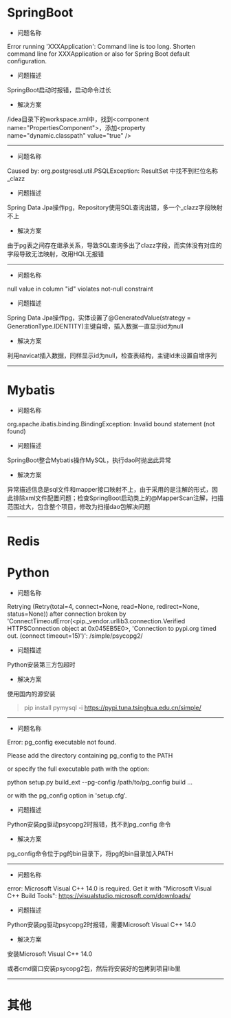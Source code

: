 # SpringBoot

- 问题名称

Error running 'XXXApplication': Command line is too long. Shorten command line for XXXApplication or also for Spring Boot default configuration.

- 问题描述

SpringBoot启动时报错，启动命令过长

- 解决方案

/idea目录下的workspace.xml中，找到\<component name="PropertiesComponent">，添加\<property name="dynamic.classpath" value="true" />

****


- 问题名称

Caused by: org.postgresql.util.PSQLException: ResultSet 中找不到栏位名称 _clazz

- 问题描述

Spring Data Jpa操作pg，Repository使用SQL查询出错，多一个_clazz字段映射不上

- 解决方案

由于pg表之间存在继承关系，导致SQL查询多出了clazz字段，而实体没有对应的字段导致无法映射，改用HQL无报错

****

- 问题名称

null value in column "id" violates not-null constraint

- 问题描述

Spring Data Jpa操作pg，实体设置了@GeneratedValue(strategy = GenerationType.IDENTITY)主键自增，插入数据一直显示id为null

- 解决方案

利用navicat插入数据，同样显示id为null，检查表结构，主键Id未设置自增序列

****







# Mybatis

- 问题名称

org.apache.ibatis.binding.BindingException: Invalid bound statement (not found)

- 问题描述

SpringBoot整合Mybatis操作MySQL，执行dao时抛出此异常

- 解决方案

异常描述信息是sql文件和mapper接口映射不上，由于采用的是注解的形式，因此排除xml文件配置问题；检查SpringBoot启动类上的@MapperScan注解，扫描范围过大，包含整个项目，修改为扫描dao包解决问题







****

# Redis






# Python

- 问题名称

Retrying (Retry(total=4, connect=None, read=None, redirect=None, status=None)) after connection broken by 'ConnectTimeoutError(<pip._vendor.urllib3.connection.Verified
HTTPSConnection object at 0x045EB5E0>, 'Connection to pypi.org timed out. (connect timeout=15)')': /simple/psycopg2/

- 问题描述

Python安装第三方包超时

- 解决方案

使用国内的源安装

> pip install pymysql -i https://pypi.tuna.tsinghua.edu.cn/simple/

****

- 问题名称

Error: pg_config executable not found.

Please add the directory containing pg_config to the PATH

or specify the full executable path with the option:

python setup.py build_ext --pg-config /path/to/pg_config build ...

or with the pg_config option in 'setup.cfg'.

- 问题描述

Python安装pg驱动psycopg2时报错，找不到pg_config 命令

- 解决方案

pg_config命令位于pg的bin目录下，将pg的bin目录加入PATH

****

- 问题名称

 error: Microsoft Visual C++ 14.0 is required. Get it with "Microsoft Visual C++ Build Tools": https://visualstudio.microsoft.com/downloads/

- 问题描述

Python安装pg驱动psycopg2时报错，需要Microsoft Visual C++ 14.0

- 解决方案

安装Microsoft Visual C++ 14.0

或者cmd窗口安装psycopg2包，然后将安装好的包拷到项目lib里

****







# 其他

